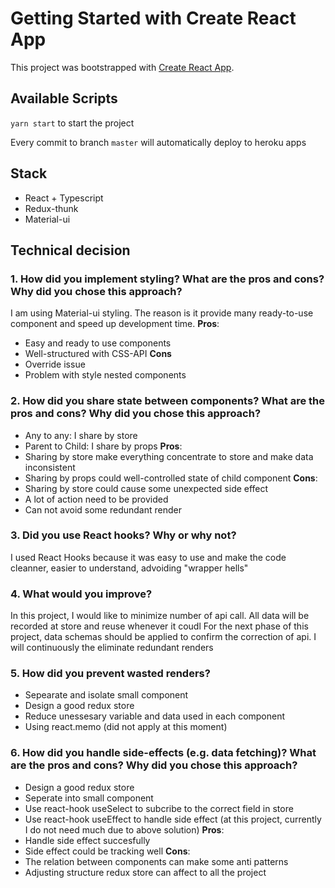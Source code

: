 # Getting Started with Create React App

This project was bootstrapped with [Create React App](https://github.com/facebook/create-react-app).

## Available Scripts

`yarn start` to start the project

Every commit to branch `master` will automatically deploy to heroku apps

## Stack

 - React + Typescript
 - Redux-thunk
 - Material-ui
 
## Technical decision 

  ### 1. How did you implement styling? What are the pros and cons? Why did you chose this approach?
  I am using Material-ui styling. The reason is it provide many ready-to-use component and speed up development time.
  **Pros**: 
  - Easy and ready to use components
  - Well-structured with CSS-API
  **Cons** 
  - Override issue
  - Problem with style nested components
  ### 2. How did you share state between components? What are the pros and cons? Why did you chose this approach?
  - Any to any: I share by store
  - Parent to Child: I share by props
  **Pros**:
  - Sharing by store make everything concentrate to store and make data inconsistent
  - Sharing by props could well-controlled state of child component
  **Cons**:
  - Sharing by store could cause some unexpected side effect
  - A lot of action need to be provided
  - Can not avoid some redundant render
  ### 3. Did you use React hooks? Why or why not?
  I used React Hooks because it was easy to use and make the code cleanner, easier to understand, advoiding "wrapper hells"
  ### 4. What would you improve?
  In this project, I would like to minimize number of api call. All data will be recorded at store and reuse whenever it coudl
  For the next phase of this project, data schemas should be applied to confirm the correction of api. I will continuously the eliminate redundant renders
  ### 5. How did you prevent wasted renders?
  - Sepearate and isolate small component
  - Design a good redux store
  - Reduce unessesary variable and data used in each component
  - Using react.memo (did not apply at this moment)
  ### 6. How did you handle side-effects (e.g. data fetching)? What are the pros and cons? Why did you chose this approach?
  - Design a good redux store
  - Seperate into small component
  - Use react-hook useSelect to subcribe to the correct field in store
  - Use react-hook useEffect to handle side effect (at this project, currently I do not need much due to above solution)
  **Pros**:
  - Handle side effect succesfully
  - Side effect could be tracking well
  **Cons**:
  - The relation between components can make some anti patterns
  - Adjusting structure redux store can affect to all the project
  
